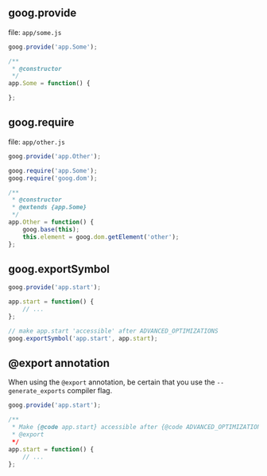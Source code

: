 ## goog.provide
file: `app/some.js`
```js
goog.provide('app.Some');

/**
 * @constructor
 */
app.Some = function() {

};
```

## goog.require
file: `app/other.js`
```js
goog.provide('app.Other');

goog.require('app.Some');
goog.require('goog.dom');

/**
 * @constructor
 * @extends {app.Some}
 */
app.Other = function() {
	goog.base(this);
	this.element = goog.dom.getElement('other');
};
```

## goog.exportSymbol
```js
goog.provide('app.start');

app.start = function() {
	// ...
};

// make app.start 'accessible' after ADVANCED_OPTIMIZATIONS
goog.exportSymbol('app.start', app.start);
```

## @export annotation

When using the `@export` annotation, be certain that you use the `--generate_exports` compiler flag.

```js
goog.provide('app.start');

/**
 * Make {@code app.start} accessible after {@code ADVANCED_OPTIMIZATIONS}.
 * @export
 */
app.start = function() {
	// ...
};
```
